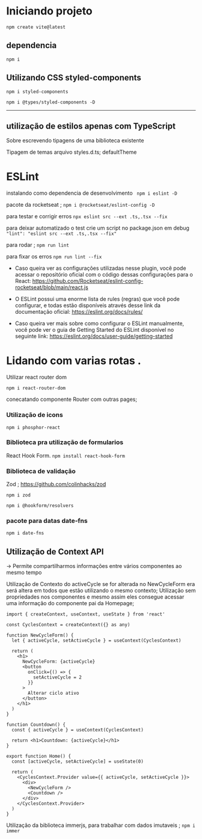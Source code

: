 # Iniciando projeto 

`npm create vite@latest`

## dependencia 

`npm i `

## Utilizando CSS styled-components

`npm i styled-components`

`npm i @types/styled-components -D`

---

## utilização de estilos apenas com TypeScript 
  
  Sobre escrevendo tipagens de uma biblioteca existente 

  Tipagem de temas
    arquivo styles.d.ts;
    defaultTheme

# ESLint 

instalando como dependencia de desenvolvimento
` npm i eslint -D`

pacote da rocketseat ;
`npm i @rocketseat/eslint-config -D`

para testar e corrigir erros 
`npx eslint src --ext .ts,.tsx --fix`

para deixar automatizado o test crie um script no package.json em debug 
` "lint": "eslint src --ext .ts,.tsx --fix" `

para rodar ;
` npm run lint `

para fixar os erros 
` npm run lint --fix `

 * Caso queira ver as configurações utilizadas nesse plugin, você pode acessar o repositório oficial com o código dessas configurações para o React: https://github.com/Rocketseat/eslint-config-rocketseat/blob/main/react.js

 * O ESLint possui uma enorme lista de rules (regras) que você pode configurar, e todas estão disponíveis através desse link da documentação oficial: https://eslint.org/docs/rules/

 * Caso queira ver mais sobre como configurar o ESLint manualmente, você pode ver o guia de Getting Started do ESLint disponível no seguinte link: https://eslint.org/docs/user-guide/getting-started


# Lidando com varias rotas .

Utilizar react router dom 

` npm i react-router-dom `

conecatando componente Router com outras pages;

### Utilização de icons
`npm i phosphor-react `

### Biblioteca pra utilização de formularios
React Hook Form.
`npm install react-hook-form`

### Biblioteca de validação 
Zod ; https://github.com/colinhacks/zod

`npm i zod`

`npm i @hookform/resolvers`

### pacote para datas date-fns
`npm i date-fns`


## Utilização de Context API
-> Permite compartilharmos informações entre vários componentes ao mesmo tempo


Utilização de Contexto do activeCycle se for alterada no NewCycleForm era será 
altera em todos que estão utilizando o mesmo contexto;
Utilização sem propriedades nos componentes e mesmo assim eles consegue acessar 
uma informação do componente pai da Homepage;

```tsx
import { createContext, useContext, useState } from 'react'

const CyclesContext = createContext({} as any)

function NewCycleForm() {
  let { activeCycle, setActiveCycle } = useContext(CyclesContext)

  return (
    <h1>
      NewCycleForm: {activeCycle}
      <button
        onClick={() => {
          setActiveCycle = 2
        }}
      >
        Alterar ciclo ativo
      </button>
    </h1>
  )
}

function Countdown() {
  const { activeCycle } = useContext(CyclesContext)

  return <h1>Countdown: {activeCycle}</h1>
}

export function Home() {
  const [activeCycle, setActiveCycle] = useState(0)

  return (
    <CyclesContext.Provider value={{ activeCycle, setActiveCycle }}>
      <div>
        <NewCycleForm />
        <Countdown />
      </div>
    </CyclesContext.Provider>
  )
}
```


Utilização da biblioteca immerjs, para trabalhar com dados imutaveis ;
` npm i immer `